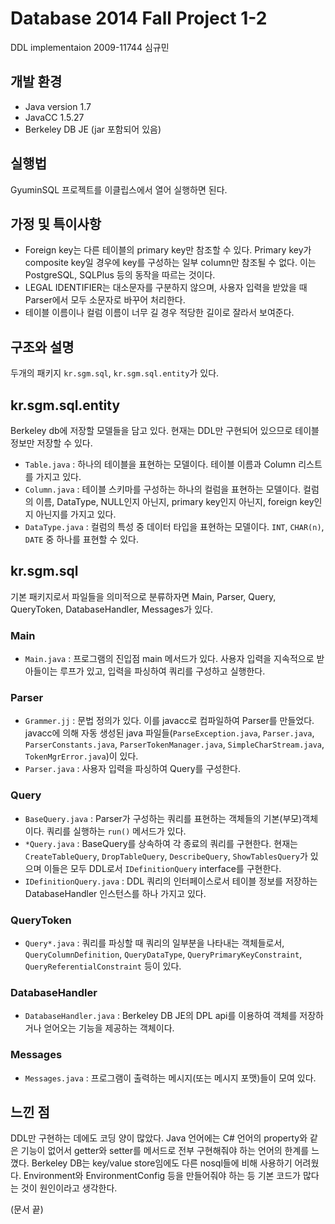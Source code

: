 Database 2014 Fall Project 1-2
==============================
DDL implementaion
2009-11744 심규민

개발 환경
---------
- Java version 1.7
- JavaCC 1.5.27
- Berkeley DB JE (jar 포함되어 있음)

실행법
------
GyuminSQL 프로젝트를 이클립스에서 열어 실행하면 된다.

가정 및 특이사항
----------------
- Foreign key는 다른 테이블의 primary key만 참조할 수 있다. Primary key가 composite key일 경우에 key를 구성하는 일부 column만 참조될 수 없다. 이는 PostgreSQL, SQLPlus 등의 동작을 따르는 것이다.
- LEGAL IDENTIFIER는 대소문자를 구분하지 않으며, 사용자 입력을 받았을 때 Parser에서 모두 소문자로 바꾸어 처리한다.
- 테이블 이름이나 컬럼 이름이 너무 길 경우 적당한 길이로 잘라서 보여준다.

구조와 설명
-----------
두개의 패키지 `kr.sgm.sql`, `kr.sgm.sql.entity`가 있다.

kr.sgm.sql.entity
-----------------
Berkeley db에 저장할 모델들을 담고 있다. 현재는 DDL만 구현되어 있으므로 테이블 정보만 저장할 수 있다.

- `Table.java` : 하나의 테이블을 표현하는 모델이다. 테이블 이름과 Column 리스트를 가지고 있다.
- `Column.java` : 테이블 스키마를 구성하는 하나의 컬럼을 표현하는 모델이다. 컬럼의 이름, DataType, NULL인지 아닌지, primary key인지 아닌지, foreign key인지 아닌지를 가지고 있다.
- `DataType.java` : 컬럼의 특성 중 데이터 타입을 표현하는 모델이다. `INT`, `CHAR(n)`, `DATE` 중 하나를 표현할 수 있다.

kr.sgm.sql
----------
기본 패키지로서 파일들을 의미적으로 분류하자면 Main, Parser, Query, QueryToken, DatabaseHandler, Messages가 있다.

### Main
- `Main.java` : 프로그램의 진입점 main 메서드가 있다. 사용자 입력을 지속적으로 받아들이는 루프가 있고, 입력을 파싱하여 쿼리를 구성하고 실행한다.

### Parser
- `Grammer.jj` : 문법 정의가 있다. 이를 javacc로 컴파일하여 Parser를 만들었다. javacc에 의해 자동 생성된 java 파일들(`ParseException.java`, `Parser.java`, `ParserConstants.java`, `ParserTokenManager.java`, `SimpleCharStream.java`, `TokenMgrError.java`)이 있다.
- `Parser.java` : 사용자 입력을 파싱하여 Query를 구성한다.

### Query
- `BaseQuery.java` : Parser가 구성하는 쿼리를 표현하는 객체들의 기본(부모)객체이다. 쿼리를 실행하는 `run()` 메서드가 있다.
- `*Query.java` : BaseQuery를 상속하여 각 종료의 쿼리를 구현한다. 현재는 `CreateTableQuery`, `DropTableQuery`, `DescribeQuery`, `ShowTablesQuery`가 있으며 이들은 모두 DDL로서 `IDefinitionQuery` interface를 구현한다.
- `IDefinitionQuery.java` : DDL 쿼리의 인터페이스로서 테이블 정보를 저장하는 DatabaseHandler 인스턴스를 하나 가지고 있다.

### QueryToken
- `Query*.java` : 쿼리를 파싱할 때 쿼리의 일부분을 나타내는 객체들로서, `QueryColumnDefinition`, `QueryDataType`, `QueryPrimaryKeyConstraint`, `QueryReferentialConstraint` 등이 있다.

### DatabaseHandler
- `DatabaseHandler.java` : Berkeley DB JE의 DPL api를 이용하여 객체를 저장하거나 얻어오는 기능을 제공하는 객체이다.

### Messages
- `Messages.java` : 프로그램이 출력하는 메시지(또는 메시지 포맷)들이 모여 있다.

느낀 점
-------
DDL만 구현하는 데에도 코딩 양이 많았다. Java 언어에는 C# 언어의 property와 같은 기능이 없어서 getter와 setter를 메서드로 전부 구현해줘야 하는 언어의 한계를 느꼈다.
Berkeley DB는 key/value store임에도 다른 nosql들에 비해 사용하기 어려웠다. Environment와 EnvironmentConfig 등을 만들어줘야 하는 등 기본 코드가 많다는 것이 원인이라고 생각한다. 

(문서 끝)
